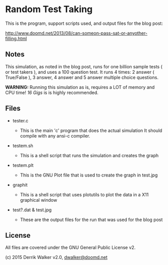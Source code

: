 # Random Test Taking 

This is the program, support scripts used, and output files for the blog post:
 
http://www.doomd.net/2013/08/can-someon-pass-sat-or-anyother-filling.html

## Notes

This simulation, as noted in the blog post, runs for one billion sample tests 
( or test takers ), and uses a 100 question test. It runs 4 times: 2 answer (
True/False ), 3 answer, 4 answer and 5 answer multiple choice questions.  

**WARNING:** Running this simulation as is, requires a LOT of memory and CPU time!  _16 Gigs_ is is highly recommended. 

## Files 

- tester.c
	- This is the main 'c' program that does the actual simulation 
          It should compile with any ansi-c compiler. 

- testem.sh
	- This is a shell script that runs the simulation and creates the graph

- testem.plt
	- This is the GNU Plot file that is used to create the graph in test.jpg

- graphit
	- This is a shell script that uses plotutils to plot the data in a X11
	graphical window

- test?.dat & test.jpg
	- These are the output files for the run that was used for the blog post

## License 

All files are covered under the GNU General Public License v2.

(c) 2015 Derrik Walker v2.0, dwalker@doomd.net 
